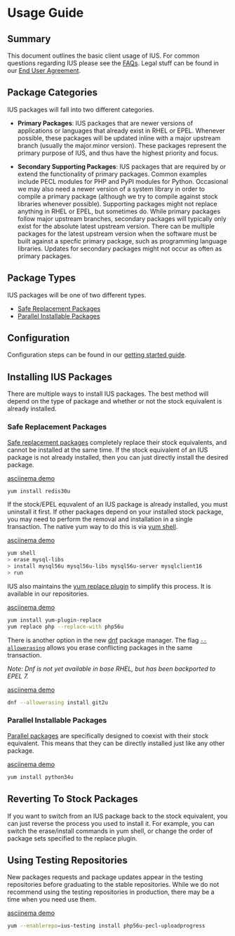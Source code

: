 # Usage Guide

## Summary

This document outlines the basic client usage of IUS. For common questions
regarding IUS please see the [FAQs][0].  Legal stuff can be found in our [End
User Agreement][1].

## Package Categories

IUS packages will fall into two different categories.

* **Primary Packages**: IUS packages that are newer versions of applications or
languages that already exist in RHEL or EPEL.  Whenever possible, these
packages will be updated inline with a major upstream branch (usually the
major.minor version).  These packages represent the primary purpose of IUS, and
thus have the highest priority and focus.

* **Secondary Supporting Packages**: IUS packages that are required by or
extend the functionality of primary packages.  Common examples include PECL
modules for PHP and PyPI modules for Python.  Occasional we may also need a
newer version of a system library in order to compile a primary package
(although we try to compile against stock libraries whenever possible).
Supporting packages might not replace anything in RHEL or EPEL, but sometimes
do.  While primary packages follow major upstream branches, secondary packages
will typically only exist for the absolute latest upstream version.  There can
be multiple packages for the latest upstream version when the software must be
built against a specfic primary package, such as programming language
libraries.  Updates for secondary packages might not occur as often as primary
packages.

## Package Types

IUS packages will be one of two different types.

* [Safe Replacement Packages][2]
* [Parallel Installable Packages][3]

## Configuration

Configuration steps can be found in our [getting started guide][4].

## Installing IUS Packages

There are multiple ways to install IUS packages.  The best method will depend
on the type of package and whether or not the stock equivalent is already
installed.

### Safe Replacement Packages

[Safe replacement packages][2] completely replace their stock equivalents, and
cannot be installed at the same time.  If the stock equivalent of an IUS
package is not already installed, then you can just directly install the
desired package.

[asciinema demo][6]

```bash
yum install redis30u
```

If the stock/EPEL equvalent of an IUS package is already installed, you must
uninstall it first.  If other packages depend on your installed stock package,
you may need to perform the removal and installation in a single transaction.
The native yum way to do this is via [yum shell][7].

[asciinema demo][8]

```bash
yum shell
> erase mysql-libs
> install mysql56u mysql56u-libs mysql56u-server mysqlclient16
> run
```

IUS also maintains the [yum replace plugin][9] to simplify this process.  It is
available in our repositories.

[asciinema demo][10]

```bash
yum install yum-plugin-replace
yum replace php --replace-with php56u
```

There is another option in the new [dnf][11] package manager.  The flag
[`--allowerasing`][12] allows you erase conflicting packages in the same
transaction.

_Note: Dnf is not yet available in base RHEL, but has been backported to EPEL 7._

[asciinema demo][13]

```bash
dnf --allowerasing install git2u
```

### Parallel Installable Packages

[Parallel packages][3] are specifically designed to coexist with their stock
equivalent.  This means that they can be directly installed just like any other
package.

[asciinema demo][14]

```bash
yum install python34u
```

## Reverting To Stock Packages

If you want to switch from an IUS package back to the stock equivalent, you can
just reverse the process you used to install it.  For example, you can switch
the erase/install commands in yum shell, or change the order of package sets
specified to the replace plugin.

## Using Testing Repositories

New packages requests and package updates appear in the testing repositories
before graduating to the stable repositories.  While we do not recommend using
the testing repositories in production, there may be a time when you need use them.

[asciinema demo][15]
```bash
yum --enablerepo=ius-testing install php56u-pecl-uploadprogress
```


[0]: FAQs.md
[1]: https://dl.iuscommunity.org/pub/ius/IUS-COMMUNITY-EUA
[2]: SafeRepo.md#safe-replacement-package
[3]: SafeRepo.md#parallel-installable-package
[4]: GettingStarted.md
[5]: Packages.md
[6]: https://asciinema.org/a/24585
[7]: http://man7.org/linux/man-pages/man8/yum-shell.8.html
[8]: https://asciinema.org/a/24507
[9]: https://github.com/iuscommunity/yum-plugin-replace
[10]: https://asciinema.org/a/24503
[11]: https://dnf.readthedocs.org
[12]: https://dnf.readthedocs.org/en/latest/cli_vs_yum.html#packages-replacement-without-yum-shell-or-yum-swap
[13]: https://asciinema.org/a/24559
[14]: https://asciinema.org/a/24505
[15]: https://asciinema.org/a/a1dznemtxfczm4t8309i9kgi4


